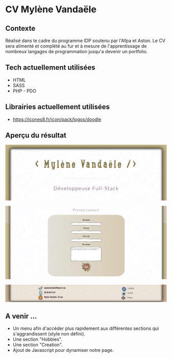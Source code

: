 # CV Mylène Vandaële

## Contexte

Réalisé dans le cadre du programme IDP soutenu par l'Afpa et Aston. Le CV sera alimenté et complété au fur et à mesure de l'apprentissage de nombreux langages de programmation jusqu'a devenir un portfolio.

## Tech actuellement utilisées

* HTML
* SASS
* PHP - PDO

## Librairies actuellement utilisées

* https://icones8.fr/icon/pack/logos/doodle

## Aperçu du résultat

![En-tête](images/h1.png "En-tête")

![Formulaire-de-contact](images/formulaire_contact.png "Formulaire de contact fonctionnel")

![Footer](images/footer.png "Footer")

## A venir ...

* Un menu afin d'accèder plus rapidement aux différentes sections qui s'aggrandissent (style non défini).
* Une section "Hobbies".
* Une section "Creation".
* Ajout de Javascript pour dynamiser notre page.

